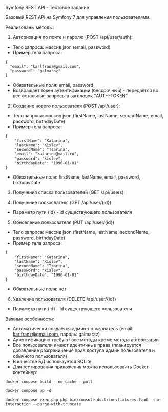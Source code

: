 Symfony REST API - Тестовое задание

Базовый REST API на Symfony 7 для управления пользователями.

Реализованы методы:

1. Авторизация по почте и паролю (POST /api/user/auth):
- Тело запроса: массив json (email, password)
- Пример тела запроса:
```
{
  "email": "karlfranz@gmail.com",
  "password": "galmaraz"
}
```
- Обязательные поля: email, password
- Возвращает токен аутентификации (бессрочный) - передаётся во все остальные запросы в заголовок "AUTH-TOKEN"

2. Создание нового пользователя (POST /api/user):
- Тело запроса: массив json (firstName, lastName, secondName, email, password, birthdayDate)
- Пример тела запроса:
```
{
    "firstName": "Katarina",
    "lastName": "Kislev",
    "secondName": "Tsarina",
    "email": "katarine@mail.ru",
    "password": "kislev",
    "birthdayDate": "1990-01-01"
}
```
- Обязательные поля: firstName, lastName, email, password, birthdayDate

3. Получения списка пользователей (GET /api/users)

4. Получение пользователя (GET /api/user/{id})
- Параметр пути {id} - id существующего пользователя

5. Обновление пользователя (PUT /api/user/{id})
- Тело запроса: массив json (firstName, lastName, secondName, password, birthdayDate)
- Пример тела запроса:
```
{
    "firstName": "Katarina",
    "lastName": "Kislev",
    "secondName": "Tsarina",
    "password": "kislev",
    "birthdayDate": "1990-01-01"
}
```
- Обязательные поля: нет

6. Удаление пользователя (DELETE /api/user/{id})
- Параметр пути {id} - id существующего пользователя

Важные особенности: 
- Автоматически создаётся админ-пользователь (email: karlfranz@gmail.com, пароль: galmaraz)
- Аутентификацию требуют все методы кроме метода авторизации
- Все пользователи имеют идентичные права (планируется добавление разграничения прав доступа админ пользователя и обычного пользователя)
- В качестве БД используется SQLite
- Для тестирования приложения можно использоваить Docker-контейнер:
```
docker compose build --no-cache --pull

docker compose up -d

docker compose exec php php bin/console doctrine:fixtures:load --no-interaction --purge-with-truncate
```
